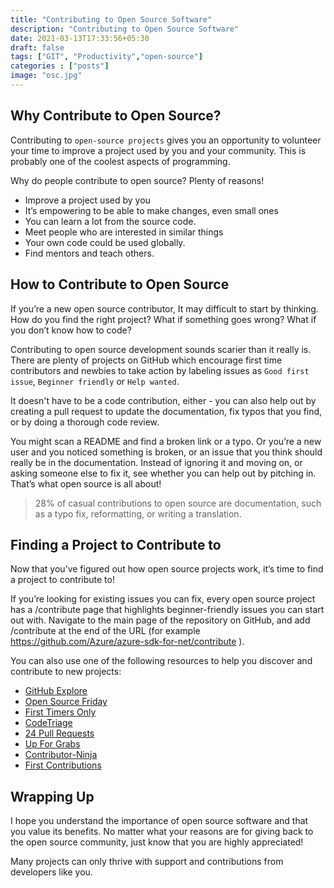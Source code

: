 ```yaml
---
title: "Contributing to Open Source Software"
description: "Contributing to Open Source Software"
date: 2021-03-13T17:33:56+05:30
draft: false
tags: ["GIT", "Productivity","open-source"]
categories : ["posts"]
image: "osc.jpg"
---
```


## Why Contribute to Open Source? ## 

Contributing to `open-source projects` gives you an opportunity to volunteer your time to improve a project used by you and your community.
This is probably one of the coolest aspects of programming.

Why do people contribute to open source? Plenty of reasons!
 - Improve a project used by you 
 - It’s empowering to be able to make changes, even small ones
 - You can learn a lot from the source code.
 - Meet people who are interested in similar things
 - Your own code could be used globally.
 - Find mentors and teach others.

## How to Contribute to Open Source ##

If you’re a new open source contributor, It may difficult to start by thinking.
How do you find the right project? What if something goes wrong? What if you don’t know how to code?

Contributing to open source development sounds scarier than it really is.
There are plenty of projects on GitHub which encourage first time contributors and newbies to take action by labeling issues as `Good first issue`, `Beginner friendly` or `Help wanted`.

It doesn't have to be a code contribution, either - you can also help out by creating a pull request to update the documentation, fix typos that you find, or by doing a thorough code review.

You might scan a README and find a broken link or a typo. Or you’re a new user and you noticed something is broken, or an issue that you think should really be in the documentation. Instead of ignoring it and moving on, or asking someone else to fix it, see whether you can help out by pitching in. That’s what open source is all about!

> 28% of casual contributions to open source are documentation, such as a typo fix, reformatting, or writing a translation.

## Finding a Project to Contribute to ##

Now that you’ve figured out how open source projects work, it’s time to find a project to contribute to!

If you’re looking for existing issues you can fix, every open source project has a /contribute page that highlights beginner-friendly issues you can start out with. Navigate to the main page of the repository on GitHub, and add /contribute at the end of the URL (for example https://github.com/Azure/azure-sdk-for-net/contribute ).

You can also use one of the following resources to help you discover and contribute to new projects:
<ul>
  <li><a href="https://github.com/explore/" target="_blank">GitHub Explore</a></li>
  <li><a href="https://opensourcefriday.com" target="_blank">Open Source Friday</a></li>
  <li><a href="https://www.firsttimersonly.com/" target="_blank">First Timers Only</a></li>
  <li><a href="https://www.codetriage.com/" target="_blank">CodeTriage</a></li>
  <li><a href="https://24pullrequests.com/" target="_blank">24 Pull Requests</a></li>
  <li><a href="https://up-for-grabs.net/" target="_blank">Up For Grabs</a></li>
  <li><a href="https://contributor.ninja" target="_blank">Contributor-Ninja</a></li>
  <li><a href="https://firstcontributions.github.io" target="_blank">First Contributions</a></li>
</ul>

## Wrapping Up ##
I hope you understand the importance of open source software and that you value its benefits. No matter what your reasons are for giving back to the open source community, just know that you are highly appreciated!

Many projects can only thrive with support and contributions from developers like you.

